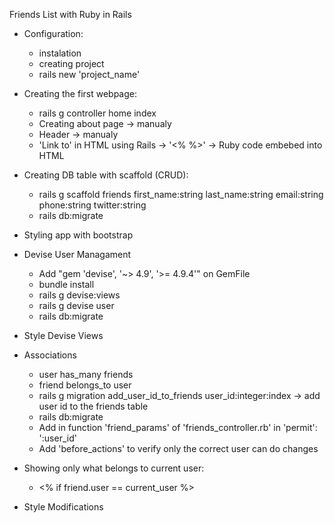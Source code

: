 Friends List with Ruby in Rails

- Configuration:
    - instalation
    - creating project
    - rails new 'project_name'

- Creating the first webpage:
    - rails g controller home index
    - Creating about page -> manualy
    - Header -> manualy
    - 'Link to' in HTML using Rails -> '<% %>' -> Ruby code embebed into HTML

- Creating DB table with scaffold (CRUD):
    - rails g scaffold friends first_name:string last_name:string email:string phone:string twitter:string
    - rails db:migrate

- Styling app with bootstrap

- Devise User Managament
    - Add "gem 'devise', '~> 4.9', '>= 4.9.4'" on GemFile
    - bundle install
    - rails g devise:views
    - rails g devise user
    - rails db:migrate

- Style Devise Views

- Associations
    - user has_many friends
    - friend belongs_to user
    - rails g migration add_user_id_to_friends user_id:integer:index
        -> add user id to the friends table
    - rails db:migrate
    - Add in function 'friend_params' of 'friends_controller.rb' in 'permit': ':user_id'
    - Add 'before_actions' to verify only the correct user can do changes

- Showing only what belongs to current user:
    - <% if friend.user == current_user %>

- Style Modifications
